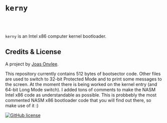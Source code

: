 # `kerny`
<br/>
<br/>

`kerny` is an Intel x86 computer kernel bootloader.

## Credits & License

A project by [Joas Onvlee](https://github.com/joasonvlee).

This repository currently contains 512 bytes of bootsector code. Other files are used to switch to 32-bit Protected Mode and to print some messages to the screen. At the moment there is being worked on the kernel entry (and 64-bit Long Mode switch).
I added tons of comments to make the NASM Intel x86 code as understandable as possible. This is probbebly the most commented NASM x86 bootloader code that you will find out there, so make use of it :)

[![GitHub license](https://img.shields.io/badge/license-MIT-blue.svg)](https://github.com/joasonvlee/kerny/blob/master/LICENSE)

